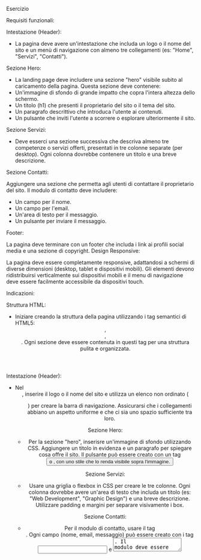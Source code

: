 Esercizio

Requisiti funzionali:

Intestazione (Header):

- La pagina deve avere un'intestazione che includa un logo o il nome del sito e un menù di navigazione con almeno tre collegamenti (es: "Home", "Servizi", "Contatti").

Sezione Hero:

- La landing page deve includere una sezione "hero" visibile subito al caricamento della pagina. Questa sezione deve contenere:
- Un'immagine di sfondo di grande impatto che copra l'intera altezza dello schermo.
- Un titolo (h1) che presenti il proprietario del sito o il tema del sito.
- Un paragrafo descrittivo che introduca l'utente ai contenuti.
- Un pulsante che inviti l'utente a scorrere o esplorare ulteriormente il sito.

Sezione Servizi:

- Deve esserci una sezione successiva che descriva almeno tre competenze o servizi offerti, presentati in tre colonne separate (per desktop). Ogni colonna dovrebbe contenere un titolo e una breve descrizione.

Sezione Contatti:

Aggiungere una sezione che permetta agli utenti di contattare il proprietario del sito. Il modulo di contatto deve includere:
- Un campo per il nome.
- Un campo per l'email.
- Un'area di testo per il messaggio.
- Un pulsante per inviare il messaggio.

Footer:

La pagina deve terminare con un footer che includa i link ai profili social media e una sezione di copyright.
Design Responsive:

La pagina deve essere completamente responsive, adattandosi a schermi di diverse dimensioni (desktop, tablet e dispositivi mobili). Gli elementi devono ridistribuirsi verticalmente sui dispositivi mobili e il menu di navigazione deve essere facilmente accessibile da dispositivi touch.

Indicazioni:

Struttura HTML:

- Iniziare creando la struttura della pagina utilizzando i tag semantici di HTML5: <header>, <section>, <footer>. Ogni sezione deve essere contenuta in questi tag per una struttura pulita e organizzata.

Intestazione (Header):

- Nel <header>, inserire il logo o il nome del sito e utilizza un elenco non ordinato (<ul>) per creare la barra di navigazione. Assicurarsi che i collegamenti abbiano un aspetto uniforme e che ci sia uno spazio sufficiente tra loro. 

Sezione Hero:

- Per la sezione "hero", inserisre un'immagine di sfondo utilizzando CSS. Aggiungere un titolo in evidenza e un paragrafo per spiegare cosa offre il sito. Il pulsante può essere creato con un tag <button> o <a>, con uno stile che lo renda visibile sopra l'immagine.

Sezione Servizi:

- Usare una griglia o flexbox in CSS per creare le tre colonne. Ogni colonna dovrebbe avere un'area di testo che includa un titolo (es: "Web Development", "Graphic Design") e una breve descrizione. Utilizzare padding e margini per separare visivamente i box.

Sezione Contatti:

- Per il modulo di contatto, usare il tag <form>. Ogni campo (nome, email, messaggio) può essere creato con i tag <input> e <textarea>. Il modulo deve essere centrato e avere un aspetto coerente con il resto della pagina.

Footer:

- Nel <footer>, inserire i link ai social media all'interno di un elenco non ordinato. I link devono avere colori e spaziature uniformi. Assicurarsi che il footer sia sempre visibile e ben separato dal resto della pagina.
Responsive Design:

Utilizza le media queries in CSS per assicurarti che la pagina si adatti correttamente ai vari dispositivi. Riduci la dimensione dei testi e imposta il layout delle colonne in modo che diventino blocchi verticali su schermi più piccoli. Assicurati che il menù di navigazione si trasformi in un'icona di menu hamburger per facilitare la navigazione su dispositivi mobili.